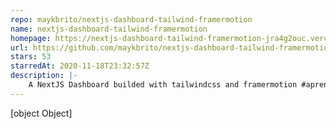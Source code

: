 ```yaml
---
repo: maykbrito/nextjs-dashboard-tailwind-framermotion
name: nextjs-dashboard-tailwind-framermotion
homepage: https://nextjs-dashboard-tailwind-framermotion-jra4g2ouc.vercel.app/
url: https://github.com/maykbrito/nextjs-dashboard-tailwind-framermotion
stars: 53
starredAt: 2020-11-18T23:32:57Z
description: |-
    A NextJS Dashboard builded with tailwindcss and framermotion #aprendicomorodao
---
```


[object Object]
